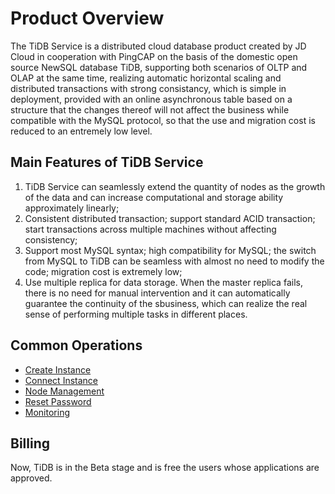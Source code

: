 # Product Overview
The TiDB Service is a distributed cloud database product created by JD Cloud in cooperation with PingCAP on the basis of the domestic open source NewSQL database TiDB, supporting both scenarios of OLTP and OLAP at the same time, realizing automatic horizontal scaling and distributed transactions with strong consistancy, which is simple in deployment, provided with an online asynchronous table based on a structure that the changes thereof will not affect the business while compatible with the MySQL protocol, so that the use and migration cost is reduced to an entremely low level.

## Main Features of TiDB Service 
1. TiDB Service can seamlessly extend the quantity of nodes as the growth of the data and can increase computational and storage ability approximately linearly;
2. Consistent distributed transaction; support standard ACID transaction; start transactions across multiple machines without affecting consistency;
3. Support most MySQL syntax; high compatibility for MySQL; the switch from MySQL to TiDB can be seamless with almost no need to modify the code; migration cost is extremely low;
4. Use multiple replica for data storage. When the master replica fails, there is no need for manual intervention and it can automatically guarantee the continuity of the sbusiness, which can realize the real sense of performing multiple tasks in different places.

## Common Operations
- [Create Instance](../Operation-Guide/Instance/Create-Instance.md)
- [Connect Instance](../Operation-Guide/Instance/Connect-Instance.md)
- [Node Management](../Operation-Guide/Node.md)
- [Reset Password](../Operation-Guide/Reset-Password.md)
- [Monitoring](../Operation-Guide/Monitor.md)
  
## Billing
Now, TiDB is in the Beta stage and is free the users whose applications are approved.
